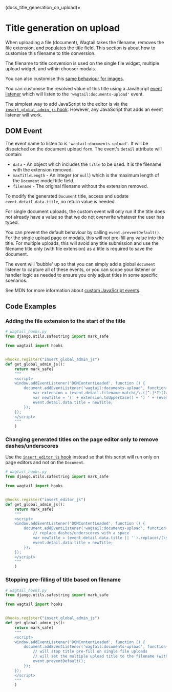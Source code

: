 (docs_title_generation_on_upload)=

# Title generation on upload

When uploading a file (document), Wagtail takes the filename, removes the file extension, and populates the title field. This section is about how to customise this filename to title conversion.

The filename to title conversion is used on the single file widget, multiple upload widget, and within chooser modals.

You can also customise this [same behaviour for images](../images/title_generation_on_upload).

You can customise the resolved value of this title using a JavaScript [event listener](https://developer.mozilla.org/en-US/docs/Web/API/EventTarget/addEventListener) which will listen to the `'wagtail:documents-upload'` event.

The simplest way to add JavaScript to the editor is via the [`insert_global_admin_js` hook](insert_global_admin_js). However, any JavaScript that adds an event listener will work.

## DOM Event

The event name to listen to is `'wagtail:documents-upload'`. It will be dispatched on the document upload `form`. The event's `detail` attribute will contain:

-   `data` - An object which includes the `title` to be used. It is the filename with the extension removed.
-   `maxTitleLength` - An integer (or `null`) which is the maximum length of the `Document` model title field.
-   `filename` - The original filename without the extension removed.

To modify the generated `Document` title, access and update `event.detail.data.title`, no return value is needed.

For single document uploads, the custom event will only run if the title does not already have a value so that we do not overwrite whatever the user has typed.

You can prevent the default behaviour by calling `event.preventDefault()`. For the single upload page or modals, this will not pre-fill any value into the title. For multiple uploads, this will avoid any title submission and use the filename title only (with file extension) as a title is required to save the document.

The event will 'bubble' up so that you can simply add a global `document` listener to capture all of these events, or you can scope your listener or handler logic as needed to ensure you only adjust titles in some specific scenarios.

See MDN for more information about [custom JavaScript events](https://developer.mozilla.org/en-US/docs/Web/Events/Creating_and_triggering_events).

## Code Examples

### Adding the file extension to the start of the title

```python
# wagtail_hooks.py
from django.utils.safestring import mark_safe

from wagtail import hooks


@hooks.register("insert_global_admin_js")
def get_global_admin_js():
    return mark_safe(
    """
    <script>
    window.addEventListener('DOMContentLoaded', function () {
        document.addEventListener('wagtail:documents-upload', function(event) {
            var extension = (event.detail.filename.match(/\.([^.]*?)(?=\?|#|$)/) || [''])[1];
            var newTitle = '(' + extension.toUpperCase() + ') ' + (event.detail.data.title || '');
            event.detail.data.title = newTitle;
        });
    });
    </script>
    """
    )
```

### Changing generated titles on the page editor only to remove dashes/underscores

Use the [`insert_editor_js` hook](insert_editor_js) instead so that this script will run only on page editors and not on the `Document`.

```python
# wagtail_hooks.py
from django.utils.safestring import mark_safe

from wagtail import hooks


@hooks.register("insert_editor_js")
def get_global_admin_js():
    return mark_safe(
    """
    <script>
    window.addEventListener('DOMContentLoaded', function () {
        document.addEventListener('wagtail:documents-upload', function(event) {
            // replace dashes/underscores with a space
            var newTitle = (event.detail.data.title || '').replace(/(\s|_|-)/g, " ");
            event.detail.data.title = newTitle;
        });
    });
    </script>
    """
    )
```

### Stopping pre-filling of title based on filename

```python
# wagtail_hooks.py
from django.utils.safestring import mark_safe

from wagtail import hooks


@hooks.register("insert_global_admin_js")
def get_global_admin_js():
    return mark_safe(
    """
    <script>
    window.addEventListener('DOMContentLoaded', function () {
        document.addEventListener('wagtail:documents-upload', function(event) {
            // will stop title pre-fill on single file uploads
            // will set the multiple upload title to the filename (with extension)
            event.preventDefault();
        });
    });
    </script>
    """
    )
```

